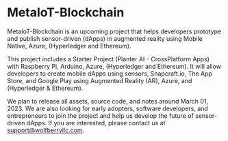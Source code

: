 # MetaIoT-Blockchain

MetaIoT-Blockchain is an upcoming project that helps developers prototype and publish sensor-driven (dApps) in augmented reality using Mobile Native, Azure, (Hyperledger and Ethereum).

This project includes a Starter Project (Planter AI - CrossPlatform Apps) with Raspberry Pi, Arduino, Azure, (Hyperledger and Ethereum). It will allow developers to create mobile dApps using sensors, Snapcraft.io, The App Store, and Google Play using Augmented Reality (AR), Azure, and (Hyperledger & Ethereum).

We plan to release all assets, source code, and notes around March 01, 2023. We are also looking for early adopters, software developers, and entrepreneurs to join the project and help us develop the future of sensor-driven dApps. If you are interested, please contact us at support@wolfberryllc.com.
